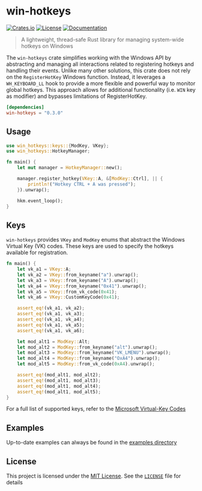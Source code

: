 # win-hotkeys
[![Crates.io](https://img.shields.io/crates/v/win-hotkeys.svg)](https://crates.io/crates/win-hotkeys)
[![License](https://img.shields.io/crates/l/win-hotkeys.svg)](https://crates.io/crates/win-hotkeys)
[![Documentation](https://docs.rs/win-hotkeys/badge.svg)](https://docs.rs/win-hotkeys)
> A lightweight, thread-safe Rust library for managing system-wide hotkeys on Windows

The `win-hotkeys` crate simplifies working with the Windows API by abstracting and managing 
all interactions related to registering hotkeys and handling their events. Unlike many other 
solutions, this crate does not rely on the `RegisterHotKey` Windows function. Instead, it 
leverages a `WH_KEYBOARD_LL` hook to provide a more flexible and powerful way to monitor 
global hotkeys. This approach allows for additional functionality (i.e. `WIN` key as modifier) and 
bypasses limitations of RegisterHotKey.

```toml
[dependencies]
win-hotkeys = "0.3.0"
```

## Usage
```rust
use win_hotkeys::keys::{ModKey, VKey};
use win_hotkeys::HotkeyManager;

fn main() {
    let mut manager = HotkeyManager::new();

    manager.register_hotkey(VKey::A, &[ModKey::Ctrl], || {
        println!("Hotkey CTRL + A was pressed");
    }).unwrap();

    hkm.event_loop();
}
```
## Keys
`win-hotkeys` provides `VKey` and `ModKey` enums that abstract the Windows Virtual Key (VK) codes. These keys
are used to specify the hotkeys available for registration.

```rust
fn main() {
    let vk_a1 = VKey::A;
    let vk_a2 = VKey::from_keyname("a").unwrap();
    let vk_a3 = VKey::from_keyname("A").unwrap();
    let vk_a4 = VKey::from_keyname("0x41").unwrap();
    let vk_a5 = VKey::from_vk_code(0x41);
    let vk_a6 = VKey::CustomKeyCode(0x41);

    assert_eq!(vk_a1, vk_a2);
    assert_eq!(vk_a1, vk_a3);
    assert_eq!(vk_a1, vk_a4);
    assert_eq!(vk_a1, vk_a5);
    assert_eq!(vk_a1, vk_a6);

    let mod_alt1 = ModKey::Alt;
    let mod_alt2 = ModKey::from_keyname("alt").unwrap();
    let mod_alt3 = ModKey::from_keyname("VK_LMENU").unwrap();
    let mod_alt4 = ModKey::from_keyname("OxA4").unwrap();
    let mod_alt5 = ModKey::from_vk_code(0xA4).unwrap();

    assert_eq!(mod_alt1, mod_alt2);
    assert_eq!(mod_alt1, mod_alt3);
    assert_eq!(mod_alt1, mod_alt4);
    assert_eq!(mod_alt1, mod_alt5);
}
```

For a full list of supported keys, refer to the [Microsoft Virtual-Key Codes](https://learn.microsoft.com/en-us/windows/win32/inputdev/virtual-key-codes)

## Examples
Up-to-date examples can always be found in the [examples directory](https://github.com/iholston/win-hotkeys/tree/main/examples)

## License

This project is licensed under the [MIT License](https://crates.io/crates/win-hotkeys).
See the [`LICENSE`](./LICENSE) file for details
